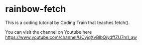 # rainbow-fetch

This is a coding tutorial by Coding Train that teaches fetch().

You can visit the channel on Youtube here https://www.youtube.com/channel/UCvjgXvBlbQiydffZU7m1_aw